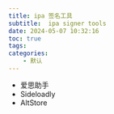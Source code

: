 ```yaml
---
title: ipa 签名工具
subtitle:  ipa signer tools
date: 2024-05-07 10:32:16
toc: true
tags: 
categories: 
    - 默认
---
```


- 爱思助手
- Sideloadly
- AltStore